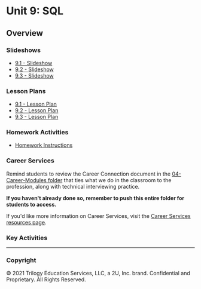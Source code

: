 # Unit 9: SQL

## Overview

### Slideshows

* [9.1 - Slideshow](https://docs.google.com/presentation/d/1IhtPr1-L0J-AAToJeO8THcFPQhCwO2XlWkDJt7cXoKo/edit?usp=sharing)
* [9.2 - Slideshow](https://docs.google.com/presentation/d/1ECRAKV4eZSiMhGpcyFiSe3-ERb5AjeSaHDAF4WwCGZM/edit?usp=sharing)
* [9.3 - Slideshow](https://docs.google.com/presentation/d/1X72l_-j7OKOaploPA-8hLjoEn0e0O0iNHaVaty4qJxs/edit?usp=sharing)

### Lesson Plans

* [9.1 - Lesson Plan](../../01-Lesson-Plans/09-SQL/1/LessonPlan.md)
* [9.2 - Lesson Plan](../../01-Lesson-Plans/09-SQL/2/LessonPlan.md)
* [9.3 - Lesson Plan](../../01-Lesson-Plans/09-SQL/3/LessonPlan.md)

### Homework Activities

* [Homework Instructions](../../02-Homework/09-SQL/Instructions/README.md)

### Career Services

Remind students to review the Career Connection document in the [04-Career-Modules folder](../../04-Career-Modules/) that ties what we do in the classroom to the profession, along with technical interviewing practice.

**If you haven't already done so, remember to push this entire folder for students to access.**

If you'd like more information on Career Services, visit the [Career Services resources page](http://bit.ly/DataVizCS).

### Key Activities

- - -

### Copyright

© 2021 Trilogy Education Services, LLC, a 2U, Inc. brand. Confidential and Proprietary. All Rights Reserved.
